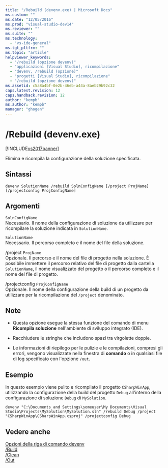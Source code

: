 ```yaml
---
title: "/Rebuild (devenv.exe) | Microsoft Docs"
ms.custom: ""
ms.date: "12/05/2016"
ms.prod: "visual-studio-dev14"
ms.reviewer: ""
ms.suite: ""
ms.technology: 
  - "vs-ide-general"
ms.tgt_pltfrm: ""
ms.topic: "article"
helpviewer_keywords: 
  - "/rebuild (opzione devenv)"
  - "applicazioni [Visual Studio], ricompilazione"
  - "devenv, /rebuild (opzione)"
  - "progetti [Visual Studio], ricompilazione"
  - "/rebuild (opzione devenv)"
ms.assetid: c5a8a4bf-0e2b-46eb-a44a-8aeb29b92c32
caps.latest.revision: 12
caps.handback.revision: 12
author: "kempb"
ms.author: "kempb"
manager: "ghogen"
---
```

# /Rebuild (devenv.exe)
[!INCLUDE[vs2017banner](../../code-quality/includes/vs2017banner.md)]

Elimina e ricompila la configurazione della soluzione specificata.  
  
## Sintassi  
  
```  
devenv SolutionName /rebuild SolnConfigName [/project ProjName] [/projectconfig ProjConfigName]  
```  
  
## Argomenti  
 `SolnConfigName`  
 Necessario.  Il nome della configurazione di soluzione da utilizzare per ricompilare la soluzione indicata in `SolutionName`.  
  
 `SolutionName`  
 Necessario.  Il percorso completo e il nome del file della soluzione.  
  
 \/project `ProjName`  
 Opzionale.  Il percorso e il nome del file di progetto nella soluzione.  È possibile immettere il percorso relativo del file di progetto dalla cartella `SolutionName`, il nome visualizzato del progetto o il percorso completo e il nome del file di progetto.  
  
 \/projectconfig `ProjConfigName`  
 Opzionale.  Il nome della configurazione della build di un progetto da utilizzare per la ricompilazione del `/project` denominato.  
  
## Note  
  
-   Questa opzione esegue la stessa funzione del comando di menu **Ricompila soluzione** nell'ambiente di sviluppo integrato \(IDE\).  
  
-   Racchiudere le stringhe che includono spazi tra virgolette doppie.  
  
-   Le informazioni di riepilogo per le pulizie e le compilazioni, compresi gli errori, vengono visualizzate nella finestra di **comando** o in qualsiasi file di log specificato con l'opzione `/out`.  
  
## Esempio  
 In questo esempio viene pulito e ricompilato il progetto `CSharpWinApp`, utilizzando la configurazione della build del progetto `Debug` all'interno della configurazione di soluzione `Debug` di `MySolution`.  
  
```  
devenv "C:\Documents and Settings\someuser\My Documents\Visual Studio\Projects\MySolution\MySolution.sln" /rebuild Debug /project "CSharpWinApp\CSharpWinApp.csproj" /projectconfig Debug   
```  
  
## Vedere anche  
 [Opzioni della riga di comando devenv](../../ide/reference/devenv-command-line-switches.md)   
 [\/Build](../../ide/reference/build-devenv-exe.md)   
 [\/Clean](../../ide/reference/clean-devenv-exe.md)   
 [\/Out](../../ide/reference/out-devenv-exe.md)